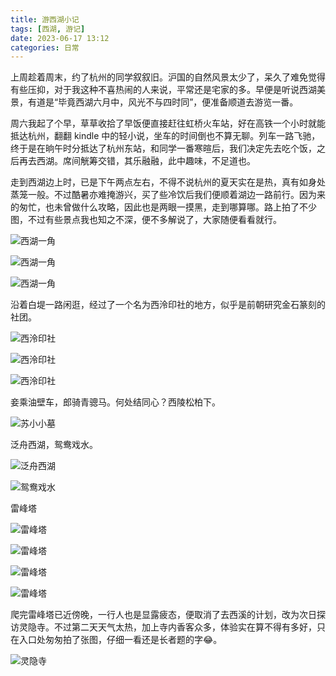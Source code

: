 ```yaml
---
title: 游西湖小记
tags: [西湖, 游记]
date: 2023-06-17 13:12
categories: 日常
---
```

上周趁着周末，约了杭州的同学叙叙旧。沪国的自然风景太少了，呆久了难免觉得有些压抑，对于我这种不喜热闹的人来说，平常还是宅家的多。早便是听说西湖美景，有道是“毕竟西湖六月中，风光不与四时同”，便准备顺道去游览一番。

周六我起了个早，草草收拾了早饭便直接赶往虹桥火车站，好在高铁一个小时就能抵达杭州，翻翻 kindle 中的轻小说，坐车的时间倒也不算无聊。列车一路飞驰，终于是在晌午时分抵达了杭州东站，和同学一番寒暄后，我们决定先去吃个饭，之后再去西湖。席间觥筹交错，其乐融融，此中趣味，不足道也。

走到西湖边上时，已是下午两点左右，不得不说杭州的夏天实在是热，真有如身处蒸笼一般。不过酷暑亦难掩游兴，买了些冷饮后我们便顺着湖边一路前行。因为来的匆忙，也未曾做什么攻略，因此也是两眼一摸黑，走到哪算哪。路上拍了不少图，不过有些景点我也知之不深，便不多解说了，大家随便看看就行。

![西湖一角](/img/2023/06/17/0.jpg)

![西湖一角](/img/2023/06/17/5.jpg)

![西湖一角](/img/2023/06/17/6.jpg)

沿着白堤一路闲逛，经过了一个名为西泠印社的地方，似乎是前朝研究金石篆刻的社团。

![西泠印社](/img/2023/06/17/1.jpg)

![西泠印社](/img/2023/06/17/2.jpg)

![西泠印社](/img/2023/06/17/3.jpg)

妾乘油壁车，郎骑青骢马。何处结同心？西陵松柏下。

![苏小小墓](/img/2023/06/17/4.jpg)

泛舟西湖，鸳鸯戏水。

![泛舟西湖](/img/2023/06/17/7.jpg)

![鸳鸯戏水](/img/2023/06/17/8.jpg)

雷峰塔

![雷峰塔](/img/2023/06/17/9.jpg)

![雷峰塔](/img/2023/06/17/10.jpg)

![雷峰塔](/img/2023/06/17/11.jpg)

![雷峰塔](/img/2023/06/17/12.jpg)

爬完雷峰塔已近傍晚，一行人也是显露疲态，便取消了去西溪的计划，改为次日探访灵隐寺。不过第二天天气太热，加上寺内香客众多，体验实在算不得有多好，只在入口处匆匆拍了张图，仔细一看还是长者题的字😂。

![灵隐寺](/img/2023/06/17/13.jpg)